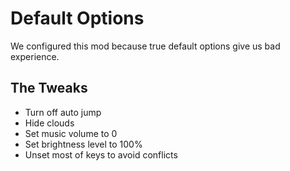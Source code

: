# Default Options

We configured this mod because true default options give us bad experience.

## The Tweaks

- Turn off auto jump
- Hide clouds
- Set music volume to 0
- Set brightness level to 100%
- Unset most of keys to avoid conflicts
